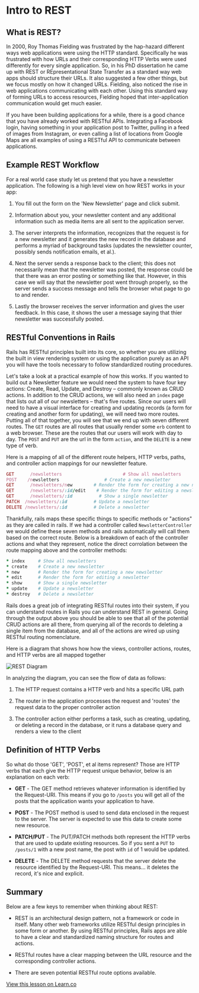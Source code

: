 # Intro to REST

## What is REST?

In 2000, Roy Thomas Fielding was frustrated by the hap-hazard different ways web applications were using the HTTP standard. Specifically he was frustrated with how URLs and their corresponding HTTP Verbs were used differently for every single application. So, in his PhD dissertation he came up with REST or REpresentational State Transfer as a standard way web apps should structure their URLs. It also suggested a few other things, but we focus mostly on how it changed URLs. Fielding, also noticed the rise in web applications communicating with each other. Using this standard way of forming URLs to access resources, Fielding hoped that inter-application communication would get much easier.

If you have been building applications for a while, there is a good chance that you have already worked with RESTful APIs. Integrating a Facebook login, having something in your application post to Twitter, pulling in a feed of images from Instagram, or even calling a list of locations from Google Maps are all examples of using a RESTful API to communicate between applications.

## Example REST Workflow

For a real world case study let us pretend that you have a newsletter application. The following is a high level view on how REST works in your app:

1. You fill out the form on the 'New Newsletter' page and click submit.

2. Information about you, your newsletter content and any additional information such as media items are all sent to the application server.

3. The server interprets the information, recognizes that the request is for a new newsletter and it generates the new record in the database and performs a myriad of background tasks (updates the newsletter counter, possibly sends notification emails, et al.).

4. Next the server sends a response back to the client; this does not necessarily mean that the newsletter was posted, the response could be that there was an error posting or something like that. However, in this case we will say that the newsletter post went through properly, so the server sends a success message and tells the browser what page to go to and render. 

5. Lastly the browser receives the server information and gives the user feedback. In this case, it shows the user a message saying that thier newsletter was successfully posted.


## RESTful Conventions in Rails

Rails has RESTful principles built into its core, so whether you are utilizing the built in view rendering system or using the application purely as an API you will have the tools necessary to follow standardized routing procedures.

Let's take a look at a practical example of how this works. If you wanted to build out a Newsletter feature we would need the system to have four key actions: Create, Read, Update, and Destroy – commonly known as CRUD actions. In addition to the CRUD actions, we will also need an `index` page that lists out all of our newsletters – that's five routes. Since our users will need to have a visual interface for creating and updating records (a form for creating and another form for updating), we will need two more routes. Putting all of that together, you will see that we end up with seven different routes. The `GET` routes are all routes that usually render some `erb` content to a web browser. These are the routes that our users will work with day to day. The `POST` and `PUT` are the url in the form `action`, and the `DELETE` is a new type of verb.

Here is a mapping of all of the different route helpers, HTTP verbs, paths, and controller action mappings for our newsletter feature.

```ruby
GET      /newsletters 				    	# Show all newsletters         
POST    /newsletters          	 	 # Create a new newsletter
GET      /newsletters/new        # Render the form for creating a new newsletter
GET      /newsletters/:id/edit 	  # Render the form for editing a newsletter
GET      /newsletters/:id      	   # Show a single newsletter
PATCH  /newsletters/:id          # Update a newsletter
DELETE /newsletters/:id          # Delete a newsletter
```

Thankfully, rails maps these specific things to specific methods or "actions" as they are called in rails. If we had a controller called `NewsletterController` we would define these seven methods and rails automatically will call them based on the correct route. Below is a breakdown of each of the controller actions and what they represent, notice the direct corrolation between the route mapping above and the controller methods:

```ruby
* index 	# Show all newsletters         
* create  	# Create a new newsletter
* new 		# Render the form for creating a new newsletter
* edit 		# Render the form for editing a newsletter
* show 		# Show a single newsletter
* update 	# Update a newsletter
* destroy 	# Delete a newsletter
```

Rails does a great job of integrating RESTful routes into their system, if you can understand routes in Rails you can understand REST in general. Going through the output above you should be able to see that all of the potential CRUD actions are all there, from querying all of the records to deleting a single item from the database, and all of the actions are wired up using RESTful routing nomenclature.

Here is a diagram that shows how how the views, controller actions, routes, and HTTP verbs are all mapped together

![REST Diagram](http://reif.io/lib/flatiron/rest_diagram.png)

In analyzing the diagram, you can see the flow of data as follows:

1. The HTTP request contains a HTTP verb and hits a specific URL path

2. The router in the application processes the request and 'routes' the request data to the proper controller action

3. The controller action either performs a task, such as creating, updating, or deleting a record in the database, or it runs a database query and renders a view to the client

## Definition of HTTP Verbs

So what do those 'GET', 'POST', et al items represent? Those are HTTP verbs that each give the HTTP request unique behavior, below is an explanation on each verb:

* **GET** - The GET method retrieves whatever information is identified by the Request-URI. This means if you go to `/posts` you will get all of the posts that the application wants your application to have.

* **POST** - The POST method is used to send data enclosed in the request to the server. The server is expected to use this data to create some new resource.

* **PATCH/PUT** - The PUT/PATCH methods both represent the HTTP verbs that are used to update existing resources. So if you sent a `PUT` to `/posts/1` with a new post name, the post with `id` of 1 would be updated.

* **DELETE** - The DELETE method requests that the server delete the resource identified by the Request-URI. This means… it deletes the record, it's nice and explicit.


## Summary

Below are a few keys to remember when thinking about REST:

* REST is an architectural design pattern, not a framework or code in itself. Many other web frameworks utilize RESTful design principles in some form or another. By using RESTful principles, Rails apps are able to have a clear and standardized naming structure for routes and actions.

* RESTful routes have a clear mapping between the URL resource and the corresponding controller actions.

* There are seven potential RESTful route options available.

<a href='https://learn.co/lessons/rails-intro-to-rest' data-visibility='hidden'>View this lesson on Learn.co</a>

